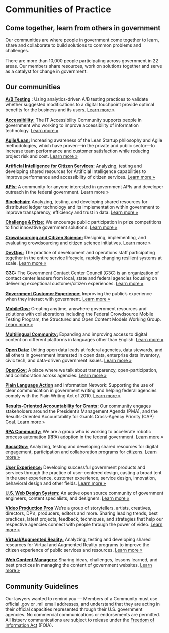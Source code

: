 # Communities of Practice

## Come together, learn from others in government 

Our communities are where people in government come together to learn, share and collaborate to build solutions to common problems and challenges.

There are more than 10,000 people participating across government in 22 areas. Our members share resources, work on solutions together and serve as a catalyst for change in government.

## Our communities

[**A/B Testing**](https://digital.gov/communities/a-b-testing/) : Using analytics-driven A/B testing practices to validate whether suggested modifications to a digital touchpoint provide optimal benefits for the business and its users.
[Learn more »](https://digital.gov/communities/a-b-testing/)

[**Accessibility:**](https://digital.gov/communities/accessibility/) The IT Accessibility Community supports people in government who working to improve accessibility of information technology.
[Learn more »](https://digital.gov/communities/accessibility/)

[**Agile/Lean:**](https://digital.gov/communities/agile-lean/) Increasing awareness of the Lean Startup philosophy and Agile methodologies, which have proven—in the private and public sector—to increase team performance and customer satisfaction while reducing project risk and cost.
[Learn more »](https://digital.gov/communities/agile-lean/)

[**Artificial Intelligence for Citizen Services:**](https://www.gsa.gov/technology/government-it-initiatives/emerging-citizen-technology/artificial-intelligence-for-citizen-services) Analyzing, testing and developing shared resources for Artificial Intelligence capabilities to improve performance and accessibility of citizen services.
[Learn more »](https://www.gsa.gov/technology/government-it-initiatives/emerging-citizen-technology/artificial-intelligence-for-citizen-services)

[**APIs:**](https://digital.gov/communities/apis/) A community for anyone interested in government APIs and developer outreach in the federal government.
Learn more »

[**Blockchain:**](https://www.gsa.gov/technology/government-it-initiatives/emerging-citizen-technology/blockchain) Analyzing, testing, and developing shared resources for distributed ledger technology and its implementation within government to improve transparency, efficiency and trust in data.
[Learn more »](https://www.gsa.gov/technology/government-it-initiatives/emerging-citizen-technology/blockchain)

[**Challenge & Prize:**](https://digital.gov/communities/challenges-prizes/) We encourage public participation in prize competitions to find innovative government solutions.
[Learn more »](https://digital.gov/communities/challenges-prizes/)

[**Crowdsourcing and Citizen Science:**](https://digital.gov/communities/crowdsourcing-and-citizen-science/) Designing, implementing, and evaluating crowdsourcing and citizen science initiatives.
[Learn more »](https://digital.gov/communities/crowdsourcing-and-citizen-science/)

[**DevOps:**](https://digital.gov/communities/devops/) The practice of development and operations staff participating together in the entire service lifecycle, rapidly changing resilient systems at scale.
[Learn more »](https://digital.gov/communities/devops/)

[**G3C:**](https://digital.gov/communities/government-contact-center-council/) The Government Contact Center Council (G3C) is an organization of contact center leaders from local, state and federal agencies focusing on delivering exceptional customer/citizen experiences.
[Learn more »](https://digital.gov/communities/government-contact-center-council/)

[**Government Customer Experience:**](https://digital.gov/communities/customer-experience-community/) Improving the public’s experience when they interact with government.
[Learn more »](https://digital.gov/communities/customer-experience-community/)

[**MobileGov:**](https://digital.gov/communities/mobile/) Creating anytime, anywhere government resources and solutions with collaborations including the Federal Crowdsource Mobile Testing Program, the Structured and Open Content Models Working Group.
[Learn more »](https://digital.gov/communities/mobile/)

[**Multilingual Community:**](https://digital.gov/communities/multilingual/) Expanding and improving access to digital content on different platforms in languages other than English.
[Learn more »](https://digital.gov/communities/multilingual/)

[**Open Data:**](https://digital.gov/communities/open-data/) Uniting open data leads at federal agencies, data stewards, and all others in government interested in open data, enterprise data inventory, civic tech, and data-driven government issues.
[Learn more »](https://digital.gov/communities/open-data/)

[**OpenGov:**](https://digital.gov/communities/open-government/) A place where we talk about transparency, open-participation, and collaboration across agencies.
[Learn more »](https://digital.gov/communities/open-government/)

[**Plain Language Action**](https://digital.gov/communities/plain-language/) and Information Network: Supporting the use of clear communication in government writing and helping federal agencies comply with the Plain Writing Act of 2010.
[Learn more »](https://digital.gov/communities/plain-language/)

[**Results-Oriented Accountability for Grants:**](https://digital.gov/communities/results-oriented-accountability-for-grants/) Our community engages stakeholders around the President’s Management Agenda (PMA), and the Results-Oriented Accountability for Grants Cross-Agency Priority (CAP) Goal.
[Learn more »](https://digital.gov/communities/results-oriented-accountability-for-grants/)

[**RPA Community:**](https://digital.gov/communities/rpa/) We are a group who is working to accelerate robotic process automation (RPA) adoption in the federal government.
[Learn more »](https://digital.gov/communities/rpa/)

[**SocialGov:**](https://www.gsa.gov/technology/government-it-initiatives/emerging-citizen-technology/social-technology-socialgov) Analyzing, testing and developing shared resources for digital engagement, participation and collaboration programs for citizens.
[Learn more »](https://www.gsa.gov/technology/government-it-initiatives/emerging-citizen-technology/social-technology-socialgov)

[**User Experience:**](https://digital.gov/communities/user-experience/) Developing successful government products and services through the practice of user-centered design, casting a broad tent in the user experience, customer experience, service design, innovation, behavioral design and other fields.
[Learn more »](https://digital.gov/communities/user-experience/)

[**U.S. Web Design System:**](https://digital.gov/communities/uswds/) An active open source community of government engineers, content specialists, and designers.
[Learn more »](https://digital.gov/communities/uswds/)

[**Video Production Pros**](https://digital.gov/communities/video-production/) We’re a group of storytellers, artists, creatives, directors, DP’s, producers, editors and more. Sharing leading trends, best practices, latest projects, feedback, techniques, and strategies that help our respective agencies connect with people through the power of video.
[Learn more »](https://digital.gov/communities/video-production/)

[**Virtual/Augmented Reality:**](https://www.gsa.gov/technology/government-it-initiatives/emerging-citizen-technology/virtual-and-augmented-reality) Analyzing, testing and developing shared resources for Virtual and Augmented Reality programs to improve the citizen experience of public services and resources.
[Learn more »](https://www.gsa.gov/technology/government-it-initiatives/emerging-citizen-technology/virtual-and-augmented-reality)

[**Web Content Managers:**](https://digital.gov/communities/web-content-managers/) Sharing ideas, challenges, lessons learned, and best practices in managing the content of government websites.
[Learn more »](https://digital.gov/communities/web-content-managers/)


## Community Guidelines

Our lawyers wanted to remind you — Members of a Community must use official .gov or .mil email addresses, and understand that they are acting in their official capacities represented through their U.S. government agencies. No commercial communications or endorsements are permitted. All listserv communications are subject to release under the [Freedom of Information Act](https://www.foia.gov/) (FOIA).

